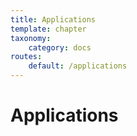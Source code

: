 ```yaml
---
title: Applications
template: chapter
taxonomy:
    category: docs
routes:
    default: /applications
---
```


# Applications
